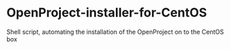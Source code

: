 OpenProject-installer-for-CentOS
================================

Shell script, automating the installation of the OpenProject on to the CentOS box
